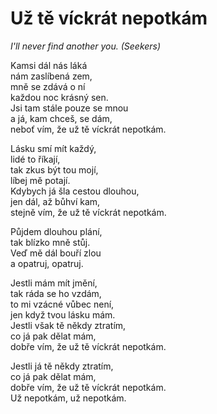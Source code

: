 # Už tě víckrát nepotkám
*I'll never find another you. (Seekers)*

Kamsi dál nás láká     
nám zaslíbená zem,    
mně se zdává o ní    
každou noc krásný sen.    
Jsi tam stále pouze se mnou    
a já, kam chceš, se dám,    
neboť vím, že už tě víckrát nepotkám.

Lásku smí mít každý,     
lidé to říkají,     
tak zkus být tou mojí,     
líbej mě potají.     
Kdybych já šla cestou dlouhou,     
jen dál, až bůhví kam,     
stejně vím, že už tě víckrát nepotkám.

Půjdem dlouhou plání,     
tak blízko mně stůj.     
Veď mě dál bouří zlou     
a opatruj, opatruj. 

Jestli mám mít jmění,     
tak ráda se ho vzdám,     
to mi vzácné vůbec není,     
jen když tvou lásku mám.     
Jestli však tě někdy ztratím,     
co já pak dělat mám,     
dobře vím, že už tě víckrát nepotkám. 

Jestli já tě někdy ztratím,     
co já pak dělat mám,     
dobře vím, že už tě víckrát nepotkám.     
Už nepotkám, už nepotkám.

